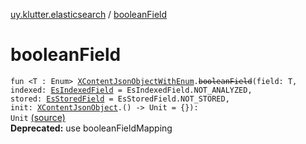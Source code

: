 [uy.klutter.elasticsearch](index.md) / [booleanField](.)


# booleanField
<code>fun <T : Enum<T>> [XContentJsonObjectWithEnum](-x-content-json-object-with-enum/index.md)<T>.~~booleanField~~(field: T, indexed: [EsIndexedField](-es-indexed-field/index.md) = EsIndexedField.NOT_ANALYZED, stored: [EsStoredField](-es-stored-field/index.md) = EsStoredField.NOT_STORED, init: [XContentJsonObject](-x-content-json-object/index.md).() -> Unit = {}): Unit</code> [(source)](https://github.com/kohesive/klutter/blob/master/elasticsearch-jdk7/src/main/kotlin/uy/klutter/elasticsearch/Mappings.kt#L82)<br/>**Deprecated:** use booleanFieldMapping




